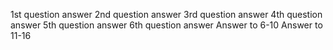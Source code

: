 1st question answer
2nd question answer
3rd question answer
4th question answer
5th question answer
6th question answer
Answer to 6-10 
Answer to 11-16
